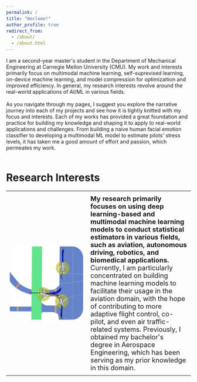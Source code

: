 ```yaml
---
permalink: /
title: "Weclome!"
author_profile: true
redirect_from: 
  - /about/
  - /about.html
---
```


I am a second-year master's student in the Department of Mechanical Engineering at Carnegie Mellon University (CMU). My work and interests primarily focus on multimodal machine learning, self-suprevised learning, on-device machine learning, and model compression for optimizaition and improved efficiency. In general, my research interests revolve around the real-world applications of AI/ML in various fields.
<br><br>
As you navigate through my pages, I suggest you explore the narrative journey into each of my projects and see how it is tightly knitted with my focus and interests. Each of my works has provided a great foundation and practice for building my knowledge and shaping it to apply to real-world applications and challenges. From building a naive human facial emotion classifier to developing a multimodal ML model to estimate pilots' stress levels, it has taken me a good amount of effort and passion, which permeates my work.
<br><br>
<h1>Research Interests</h1>
<table style="border: none; border-collapse: collapse;">
  <tr>
    <td style="padding: 10px; border: none;">
      <div style="width: 200px; height: 200px; border-radius: 30px; overflow: hidden;">
        <img src="../images/aircraft_traj_pred/vector_swim.png" alt="Project Image" style="width: 100%; height: 100%; object-fit: cover;">
      </div>
    </td>
    <td style="padding: 10px; border: none; vertical-align: top; font-size: 18px;">
      <b>My research primarily focuses on using deep learning-based and multimodal machine learning models to conduct statistical estimators in various fields, such as aviation, autonomous driving, robotics, and biomedical applications.</b> Currently, I am particularly concentrated on building machine learning models to facilitate their usage in the aviation domain, with the hope of contributing to more adaptive flight control, co-pilot, and even air traffic-related systems. Previously, I obtained my bachelor's degree in Aerospace Engineering, which has been serving as my prior knowledge in this domain.
    </td>
  </tr>
</table>
